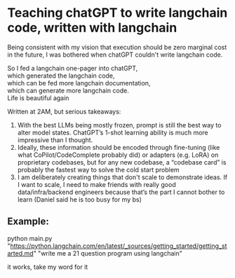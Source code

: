 # Teaching chatGPT to write langchain code, written with langchain


Being consistent with my vision that execution should be zero marginal cost in the future, I was bothered when chatGPT couldn't write langchain code.

So I fed a langchain one-pager into chatGPT, \
which generated the langchain code, \
which can be fed more langchain documentation, \
which can generate more langchain code. \
Life is beautiful again

Written at 2AM, but serious takeaways:

1. With the best LLMs being mostly frozen, prompt is still the best way to alter model states. ChatGPT’s 1-shot learning ability is much more impressive than I thought.
2. Ideally, these information should be encoded through fine-tuning (like what CoPilot/CodeComplete probably did) or adapters (e.g. LoRA) on proprietary codebases, but for any new codebase, a “codebase card” is probably the fastest way to solve the cold start problem
3. I am deliberately creating things that don't scale to demonstrate ideas. If I want to scale, I need to make friends with really good data/infra/backend engineers because that’s the part I cannot bother to learn (Daniel said he is too busy for my bs)


## Example:

python main.py "https://python.langchain.com/en/latest/_sources/getting_started/getting_started.md" "write me a 21 question program using langchain"

it works, take my word for it
